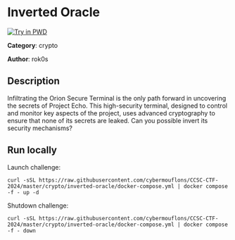 # Inverted Oracle

[![Try in PWD](https://raw.githubusercontent.com/play-with-docker/stacks/master/assets/images/button.png)](https://labs.play-with-docker.com/?stack=https://raw.githubusercontent.com/cybermouflons/CCSC-CTF-2024/master/crypto/inverted-oracle/docker-compose.yml)


**Category**: crypto

**Author**: rok0s

## Description

Infiltrating the Orion Secure Terminal is the only path forward in uncovering the secrets of Project Echo.
This high-security terminal, designed to control and monitor key aspects of the project, uses advanced cryptography to ensure that none of its secrets are leaked. Can you possible invert its security mechanisms?



## Run locally

Launch challenge:
```
curl -sSL https://raw.githubusercontent.com/cybermouflons/CCSC-CTF-2024/master/crypto/inverted-oracle/docker-compose.yml | docker compose -f - up -d
```

Shutdown challenge:
```
curl -sSL https://raw.githubusercontent.com/cybermouflons/CCSC-CTF-2024/master/crypto/inverted-oracle/docker-compose.yml | docker compose -f - down
```
